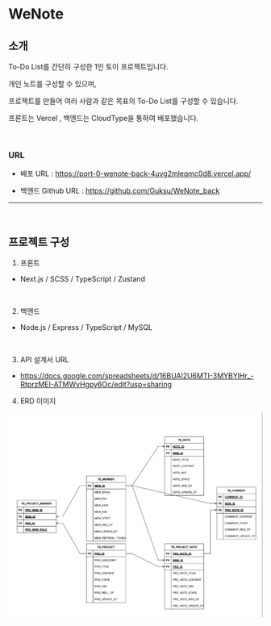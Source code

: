 # WeNote

## 소개

To-Do List를 간단히 구성한 1인 토이 프로젝트입니다.

개인 노트를 구성할 수 있으며,

프로젝트를 만들어 여러 사람과 같은 목표의 To-Do List를 구성할 수 있습니다.

프론트는 Vercel , 백엔드는 CloudType을 통하여 배포했습니다.

<br/>

### URL

- 배포 URL : https://port-0-wenote-back-4uvg2mleqmc0d8.vercel.app/

- 백엔드 Github URL : https://github.com/Guksu/WeNote_back

---

<br/>

## 프로젝트 구성

1. 프론트

- Next.js / SCSS / TypeScript / Zustand

<br/>

2. 백엔드

- Node.js / Express / TypeScript / MySQL

<br/>

3. API 설계서 URL

- https://docs.google.com/spreadsheets/d/16BUAl2U6MTI-3MYBYlHr_-RtprzMEI-ATMWvHgpy6Oc/edit?usp=sharing

4. ERD 이미지

<img src="./public/erd.png">
